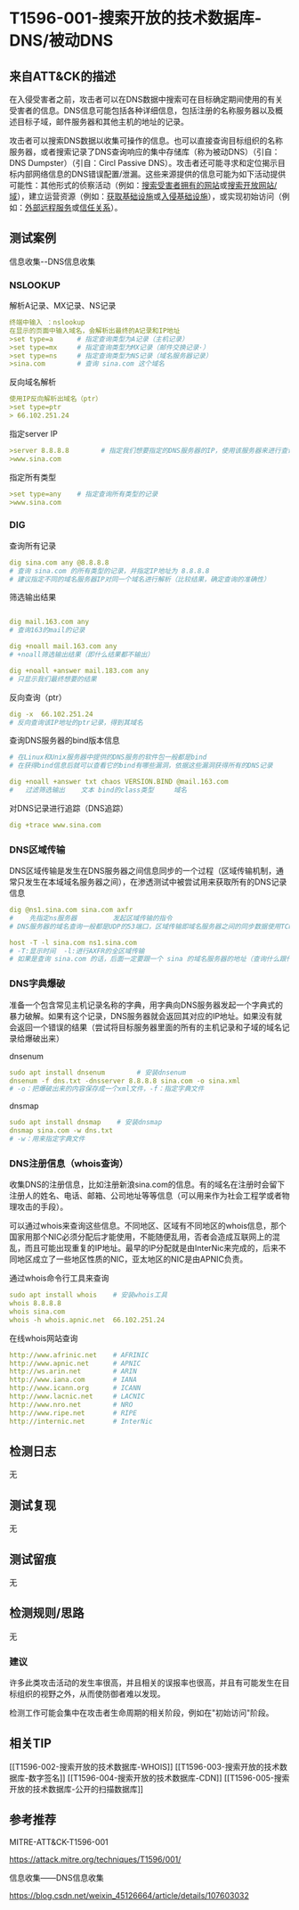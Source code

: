 # T1596-001-搜索开放的技术数据库-DNS/被动DNS

## 来自ATT&CK的描述

在入侵受害者之前，攻击者可以在DNS数据中搜索可在目标确定期间使用的有关受害者的信息。DNS信息可能包括各种详细信息，包括注册的名称服务器以及概述目标子域，邮件服务器和其他主机的地址的记录。

攻击者可以搜索DNS数据以收集可操作的信息。也可以直接查询目标组织的名称服务器，或者搜索记录了DNS查询响应的集中存储库（称为被动DNS）（引自：DNS Dumpster）（引自：Circl Passive DNS）。攻击者还可能寻求和定位揭示目标内部网络信息的DNS错误配置/泄漏。这些来源提供的信息可能为如下活动提供可能性：其他形式的侦察活动（例如：[搜索受害者拥有的网站](https://contribute.knowledge.qihoo.net/detail/technique/T1594)或[搜索开放网站/域](https://contribute.knowledge.qihoo.net/detail/technique/T1593)），建立运营资源（例如：[获取基础设施](https://contribute.knowledge.qihoo.net/detail/technique/T1583)或[入侵基础设施](https://contribute.knowledge.qihoo.net/detail/technique/T1584)），或实现初始访问（例如：[外部远程服务](https://contribute.knowledge.qihoo.net/detail/technique/T1133)或[信任关系](https://contribute.knowledge.qihoo.net/detail/technique/T1199)）。

## 测试案例

信息收集--DNS信息收集

### NSLOOKUP

解析A记录、MX记录、NS记录

```yml
终端中输入 ：nslookup
在显示的页面中输入域名，会解析出最终的A记录和IP地址
>set type=a      # 指定查询类型为A记录（主机记录）
>set type=mx     # 指定查询类型为MX记录（邮件交换记录·）
>set type=ns     # 指定查询类型为NS记录（域名服务器记录）
>sina.com        # 查询 sina.com 这个域名
```

反向域名解析

```yml
使用IP反向解析出域名（ptr）
>set type=ptr
> 66.102.251.24
```

指定server IP

```yml
>server 8.8.8.8        # 指定我们想要指定的DNS服务器的IP，使用该服务器来进行查询
>www.sina.com
```

指定所有类型

```yml
>set type=any    # 指定查询所有类型的记录
>www.sina.com
```

### DIG

查询所有记录

```yml
dig sina.com any @8.8.8.8
# 查询 sina.com 的所有类型的记录，并指定IP地址为 8.8.8.8
# 建议指定不同的域名服务器IP对同一个域名进行解析（比较结果，确定查询的准确性）
```

筛选输出结果

```yml

dig mail.163.com any
# 查询163的mail的记录

dig +noall mail.163.com any 
# +noall筛选输出结果（即什么结果都不输出）

dig +noall +answer mail.183.com any 
# 只显示我们最终想要的结果
```

反向查询（ptr）

```yml
dig -x  66.102.251.24
# 反向查询该IP地址的ptr记录，得到其域名
```

查询DNS服务器的bind版本信息

```yml
# 在Linux和Unix服务器中提供的DNS服务的软件包一般都是bind
# 在获得bind信息后就可以查看它的bind有哪些漏洞，依据这些漏洞获得所有的DNS记录

dig +noall +answer txt chaos VERSION.BIND @mail.163.com
#   过滤筛选输出    文本 bind的class类型     域名
```

对DNS记录进行追踪（DNS追踪）

```yml
dig +trace www.sina.com
```

### DNS区域传输

DNS区域传输是发生在DNS服务器之间信息同步的一个过程（区域传输机制，通常只发生在本域域名服务器之间），在渗透测试中被尝试用来获取所有的DNS记录信息

```yml
dig @ns1.sina.com sina.com axfr
#    先指定ns服务器         发起区域传输的指令
# DNS服务器的域名查询一般都是UDP的53端口，区域传输即域名服务器之间的同步数据使用TCP的53端口

host -T -l sina.com ns1.sina.com
# -T:显示时间  -l:进行AXFR的全区域传输  
# 如果是查询 sina.com 的话，后面一定要跟一个 sina 的域名服务器的地址（查询什么跟什么）
```

### DNS字典爆破

准备一个包含常见主机记录名称的字典，用字典向DNS服务器发起一个字典式的暴力破解。如果有这个记录，DNS服务器就会返回其对应的IP地址。如果没有就会返回一个错误的结果（尝试将目标服务器里面的所有的主机记录和子域的域名记录给爆破出来）

dnsenum

```yml
sudo apt install dnsenum        # 安装dnsenum
dnsenum -f dns.txt -dnsserver 8.8.8.8 sina.com -o sina.xml
# -o：把爆破出来的内容保存成一个xml文件，-f：指定字典文件
```

dnsmap

```yml
sudo apt install dnsmap    # 安装dnsmap
dnsmap sina.com -w dns.txt
# -w：用来指定字典文件
```

### DNS注册信息（whois查询）

收集DNS的注册信息，比如注册新浪sina.com的信息。有的域名在注册时会留下注册人的姓名、电话、邮箱、公司地址等等信息（可以用来作为社会工程学或者物理攻击的手段）。

可以通过whois来查询这些信息。不同地区、区域有不同地区的whois信息，那个国家用那个NIC必须分配后才能使用，不能随便乱用，否者会造成互联网上的混乱，而且可能出现重复的IP地址。最早的IP分配就是由InterNic来完成的，后来不同地区成立了一些地区性质的NIC，亚太地区的NIC是由APNIC负责。

通过whois命令行工具来查询

```yml
sudo apt install whois    # 安装whois工具
whois 8.8.8.8
whois sina.com
whois -h whois.apnic.net  66.102.251.24
```

在线whois网站查询

```yml
http://www.afrinic.net    # AFRINIC
http://www.apnic.net      # APNIC
http://ws.arin.net        # ARIN
http://www.iana.com       # IANA
http://www.icann.org      # ICANN
http://www.lacnic.net     # LACNIC
http://www.nro.net        # NRO
http://www.ripe.net       # RIPE
http://internic.net       # InterNic
```

## 检测日志

无

## 测试复现

无

## 测试留痕

无

## 检测规则/思路

无

### 建议

许多此类攻击活动的发生率很高，并且相关的误报率也很高，并且有可能发生在目标组织的视野之外，从而使防御者难以发现。

检测工作可能会集中在攻击者生命周期的相关阶段，例如在"初始访问"阶段。

## 相关TIP
[[T1596-002-搜索开放的技术数据库-WHOIS]]
[[T1596-003-搜索开放的技术数据库-数字签名]]
[[T1596-004-搜索开放的技术数据库-CDN]]
[[T1596-005-搜索开放的技术数据库-公开的扫描数据库]]

## 参考推荐

MITRE-ATT&CK-T1596-001

<https://attack.mitre.org/techniques/T1596/001/>

信息收集——DNS信息收集

<https://blog.csdn.net/weixin_45126664/article/details/107603032>

